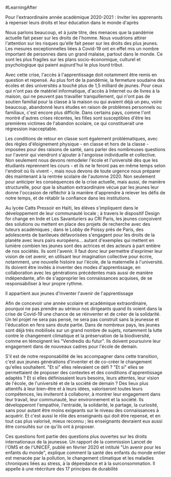 #LearningAfter

Pour l'extraordinaire année académique 2020-2021 : Inviter les apprenants à repenser leurs droits et leur éducation dans le monde d'après

Nous parlons beaucoup, et à juste titre, des menaces que la pandémie actuelle fait peser sur les droits de l'homme. Nous voudrions attirer l'attention sur les risques qu'elle fait peser sur les droits des plus jeunes. Les mesures exceptionnelles liées à Covid-19 ont en effet mis un nombre important de personnes dans un grand malaise, partout dans le monde. Ce sont les plus fragiles sur les plans socio-économique, culturel et psychologique qui paient aujourd'hui le plus lourd tribut.

Avec cette crise, l'accès à l'apprentissage doit notamment être remis en question et repensé. Au plus fort de la pandémie, la fermeture soudaine des écoles et des universités a touché plus de 1,5 milliard de jeunes. Pour ceux qui n'ont pas de matériel informatique, d'accès à Internet ou de livres à la maison, qui ne peuvent pas travailler tranquillement, qui n'ont pas de soutien familial pour la classe à la maison ou qui avaient déjà un peu, voire beaucoup, abandonné leurs études en raison de problèmes personnels ou familiaux, c'est encore plus difficile. Dans certains pays, comme l'ont montré d'autres crises récentes, les filles sont susceptibles d'être les premières victimes de l'abandon scolaire, ce qui constituerait une régression inacceptable.

Les conditions de retour en classe sont également problématiques, avec des règles d'éloignement physique - en classe et hors de la classe - imposées pour des raisons de santé, sans parler des nombreuses questions sur l'avenir qui viendront s'ajouter à l'angoisse individuelle et collective. Non seulement nous devons remodeler l'école et l'université dès que les étudiants reprennent les cours - et ils ne le feront pas en même temps selon l'endroit où ils vivent -, mais nous devons de toute urgence nous préparer dès maintenant à la rentrée scolaire de l'automne 2020. Non seulement pour anticiper les conséquences de la crise actuelle, mais aussi, de manière structurelle, pour que la situation extraordinaire vécue par les jeunes leur donne l'occasion de réfléchir à la manière d'apprendre à relever les défis de notre temps, et de rétablir la confiance dans les institutions.

Au lycée Catts Pressoir en Haïti, les élèves s'impliquent dans le développement de leur communauté locale ; à travers le dispositif Design for change en Inde et Les Savanturiers au CRI Paris, les jeunes conçoivent des solutions ou mettent en place des projets de recherche avec des tuteurs académiques ; dans le Lobby de Poissy près de Paris, des adolescents de banlieues défavorisées s'engagent pour les droits de la planète avec leurs pairs européens... autant d'exemples qui mettent en lumière combien les jeunes sont des actrices et des acteurs à part entière de nos sociétés. Ils sont l'avenir. Il faut donc leur permettre d'exprimer leur vision de cet avenir, en utilisant leur imagination collective pour écrire, notamment, une nouvelle histoire sur l'école, de la maternelle à l'université. Ils doivent être invités à inventer des modes d'apprentissage, en collaboration avec les générations précédentes mais aussi de manière indépendante, afin de s'approprier les connaissances acquises, de se responsabiliser à leur propre rythme.

Il appartient aux jeunes d'inventer l'avenir de l'apprentissage

Afin de concevoir une année scolaire et académique extraordinaire, pourquoi ne pas prendre au sérieux nos dirigeants quand ils voient dans la crise de Covid-19 une chance de se réinventer et de créer de la solidarité. Un tel projet ne sera pas pensé, ne sera pas construit sans la jeunesse et l'éducation en fera sans doute partie. Dans de nombreux pays, les jeunes sont déjà très mobilisés sur un grand nombre de sujets, notamment la lutte contre le changement climatique et la préservation de la biodiversité, comme en témoignent les "Vendredis du futur". Ils doivent poursuivre leur engagement dans de nouveaux cadres pour l'école de demain.

S'il est de notre responsabilité de les accompagner dans cette transition, c'est aux jeunes générations d'inventer et de co-créer le changement qu'elles souhaitent. "Et si" elles relevaient ce défi ? "Et si" elles se permettaient de proposer des contextes et des conditions d'apprentissage adaptés ? Et si elles définissaient leurs besoins, leurs attentes, leur vision de l'école, de l'université et de la société de demain ? Des lieux plus attentifs à leur bien-être et à leurs idées, valoriseront toutes leurs compétences, les inviteront à collaborer, à montrer leur engagement dans leur travail, leur communauté, leur environnement et la société. Ils développeront l'empathie, l'entraide, la solidarité, le partage, la curiosité, sans pour autant être moins exigeants sur le niveau des connaissances à acquérir. Et c'est aussi le rôle des enseignants qui doit être repensé, et en tout cas plus valorisé, mieux reconnu ; les enseignants devraient eux aussi être consultés sur ce qu'ils ont à proposer.

Ces questions font partie des questions plus ouvertes sur les droits internationaux de la jeunesse. Un rapport de la commission Lancet de l'OMS et de l'UNICEF, publié en février 2020 et intitulé "Un avenir pour les enfants du monde", explique comment la santé des enfants du monde entier est menacée par la pollution, le changement climatique et les maladies chroniques liées au stress, à la dépendance et à la surconsommation. Il appelle à une réécriture des 17 principes de durabilité
